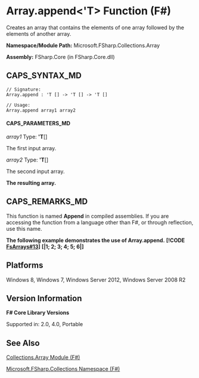 # Array.append<'T> Function (F#)

Creates an array that contains the elements of one array followed by the elements of another array.

**Namespace/Module Path:** Microsoft.FSharp.Collections.Array

**Assembly:** FSharp.Core (in FSharp.Core.dll)


## CAPS_SYNTAX_MD

```
// Signature:
Array.append : 'T [] -> 'T [] -> 'T []

// Usage:
Array.append array1 array2
```

#### CAPS_PARAMETERS_MD
*array1*
Type: **'T**[[]](http://msdn.microsoft.com/en-us/library/def20292-9aae-4596-9275-b94e594f8493)


The first input array.


*array2*
Type: **'T**[[]](http://msdn.microsoft.com/en-us/library/def20292-9aae-4596-9275-b94e594f8493)


The second input array.



**The resulting array.**
## CAPS_REMARKS_MD
This function is named **Append** in compiled assemblies. If you are accessing the function from a language other than F#, or through reflection, use this name.

**The following example demonstrates the use of Array.append.**
**[!CODE [FsArrays#13](../CodeSnippet/VS_Snippets_Fsharp/fsarrays/FSharp/fs/program.fs#13)]**
**[|1; 2; 3; 4; 5; 6|]**
## Platforms
Windows 8, Windows 7, Windows Server 2012, Windows Server 2008 R2


## Version Information
**F# Core Library Versions**

Supported in: 2.0, 4.0, Portable


## See Also
[Collections.Array Module &#40;F&#35;&#41;](Collections.Array+Module+%28F%23%29.md)

[Microsoft.FSharp.Collections Namespace &#40;F&#35;&#41;](Microsoft.FSharp.Collections+Namespace+%28F%23%29.md)

